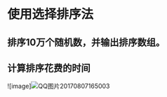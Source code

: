 # 使用选择排序法 

## 排序10万个随机数，并输出排序数组。      

## 计算排序花费的时间

![image]![QQ图片20170807165003](C:\Users\ASUS\Desktop\QQ图片20170807165003.png) 